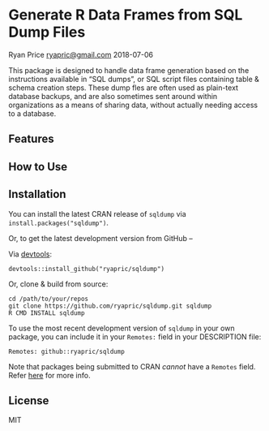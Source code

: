 Generate R Data Frames from SQL Dump Files
================
Ryan Price <ryapric@gmail.com>
2018-07-06

<!--
[![CRAN_Status_Badge](http://www.r-pkg.org/badges/version/sqldump)](https://cran.r-project.org/package=sqldump)
-->

This package is designed to handle data frame generation based on the
instructions available in “SQL dumps”, or SQL script files containing
table & schema creation steps. These dump fles are often used as
plain-text database backups, and are also sometimes sent around within
organizations as a means of sharing data, without actually needing
access to a database.

## Features

## How to Use

## Installation

You can install the latest CRAN release of `sqldump` via
`install.packages("sqldump")`.

Or, to get the latest development version from GitHub –

Via [devtools](https://github.com/hadley/devtools):

    devtools::install_github("ryapric/sqldump")

Or, clone & build from source:

    cd /path/to/your/repos
    git clone https://github.com/ryapric/sqldump.git sqldump
    R CMD INSTALL sqldump

To use the most recent development version of `sqldump` in your own
package, you can include it in your `Remotes:` field in your DESCRIPTION
file:

    Remotes: github::ryapric/sqldump

Note that packages being submitted to CRAN *cannot* have a `Remotes`
field. Refer
[here](https://cran.r-project.org/web/packages/devtools/vignettes/dependencies.html)
for more info.

## License

MIT
